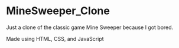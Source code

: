 # MineSweeper_Clone

Just a clone of the classic game Mine Sweeper because I got bored.

Made using HTML, CSS, and JavaScript
